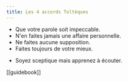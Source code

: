 ```yaml
---
title: Les 4 accords Toltèques
---
```


- Que votre parole soit impeccable.
- N'en faites jamais une affaire personnelle.
- Ne faites aucune supposition.
- Faites toujours de votre mieux.


+ Soyez sceptique mais apprenez à écouter.

[[guidebook]]